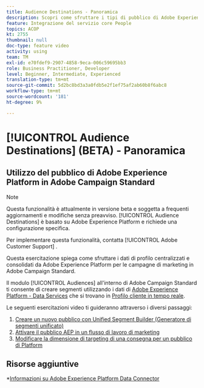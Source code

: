 ```yaml
---
title: Audience Destinations - Panoramica
description: Scopri come sfruttare i tipi di pubblico di Adobe Experience Platform (AEP) in Adobe Campaign Standard (ACS)
feature: Integrazione del servizio core People
topics: ACOP
kt: 2755
thumbnail: null
doc-type: feature video
activity: using
team: TM
exl-id: e70fdef9-2907-4858-9eca-006c59695bb3
role: Business Practitioner, Developer
level: Beginner, Intermediate, Experienced
translation-type: tm+mt
source-git-commit: 5d2bc8bd3a3a0fdb5e2f1ef75af2ab60b8f6abc8
workflow-type: tm+mt
source-wordcount: '181'
ht-degree: 9%

---
```


# [!UICONTROL Audience Destinations] (BETA) - Panoramica

## Utilizzo del pubblico di Adobe Experience Platform in Adobe Campaign Standard

>[!NOTE]
>
>Questa funzionalità è attualmente in versione beta e soggetta a frequenti aggiornamenti e modifiche senza preavviso. [!UICONTROL Audience Destinations] è basato su Adobe Experience Platform e richiede una configurazione specifica.
>
>Per implementare questa funzionalità, contatta [!UICONTROL Adobe Customer Support] .


Questa esercitazione spiega come sfruttare i dati di profilo centralizzati e consolidati da Adobe Experience Platform per le campagne di marketing in Adobe Campaign Standard.

Il modulo [!UICONTROL Audiences] all&#39;interno di Adobe Campaign Standard ti consente di creare segmenti utilizzando i dati di [Adobe Experience Platform - Data Services](https://www.adobe.io/apis/experienceplatform/home/services.html) che si trovano in [Profilo cliente in tempo reale](https://docs.adobe.com/content/help/en/platform-learn/tutorials/profiles/understanding-the-real-time-customer-profile.html).

Le seguenti esercitazioni video ti guideranno attraverso i diversi passaggi:

1. [Creare un nuovo pubblico con Unified Segment Builder (Generatore di segmenti unificato)](/help/profiles-and-audiences/audience-destinations/creating-audiences-using-segment-builder.md)
2. [Attivare il pubblico AEP in un flusso di lavoro di marketing](/help/profiles-and-audiences/audience-destinations/activating-aep-audiences.md)
3. [Modificare la dimensione di targeting di una consegna per un pubblico di Platform](/help/profiles-and-audiences/audience-destinations/changing-targeting-dimension.md)

## Risorse aggiuntive

*[Informazioni su Adobe Experience Platform Data Connector](/help/administrating/adobe-experience-platform-data-connector/understanding-the-adobe-experience-platform-data-connector.md)
